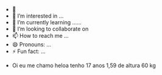 - 👋 
- 👀 I’m interested in ...
- 🌱 I’m currently learning ......
- 💞️ I’m looking to collaborate on 
- 📫 How to reach me ...
- 😄 Pronouns: ...
- ⚡ Fun fact: ...

<!---
heloag/heloag is a ✨ special ✨ repository because its `README.md` (this file) appears on your GitHub profile.
You can click the Preview link to take a look at your changes.
--->
* Oi eu me chamo heloa 
tenho 17 anos
1,59 de altura
60 kg 
